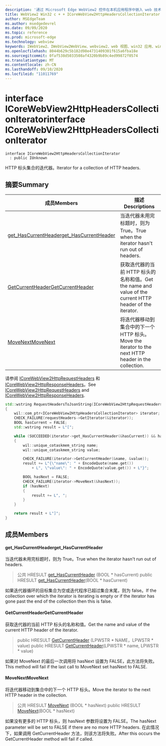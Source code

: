 ```yaml
---
description: '通过 Microsoft Edge WebView2 控件在本机应用程序中嵌入 web 技术 (HTML、CSS 和 JavaScript) '
title: WebView2 Win32 c + + ICoreWebView2HttpHeadersCollectionIterator
author: MSEdgeTeam
ms.author: msedgedevrel
ms.date: 09/09/2020
ms.topic: reference
ms.prod: microsoft-edge
ms.technology: webview
keywords: IWebView2、IWebView2WebView、webview2、web 视图、win32 应用、win32、edge、ICoreWebView2、ICoreWebView2Controller、浏览器控件、边缘 html、ICoreWebView2HttpHeadersCollectionIterator
ms.openlocfilehash: 8044b629c5b182d98e4731409301f615a6fba18e
ms.sourcegitcommit: 0faf538d5033508af4320b9b89c4ed99872f0574
ms.translationtype: MT
ms.contentlocale: zh-CN
ms.lasthandoff: 09/10/2020
ms.locfileid: "11011769"
---
```

# <span data-ttu-id="794cb-104">interface ICoreWebView2HttpHeadersCollectionIterator</span><span class="sxs-lookup"><span data-stu-id="794cb-104">interface ICoreWebView2HttpHeadersCollectionIterator</span></span> 

```
interface ICoreWebView2HttpHeadersCollectionIterator
  : public IUnknown
```

<span data-ttu-id="794cb-105">HTTP 标头集合的迭代器。</span><span class="sxs-lookup"><span data-stu-id="794cb-105">Iterator for a collection of HTTP headers.</span></span>

## <span data-ttu-id="794cb-106">摘要</span><span class="sxs-lookup"><span data-stu-id="794cb-106">Summary</span></span>

 <span data-ttu-id="794cb-107">成员</span><span class="sxs-lookup"><span data-stu-id="794cb-107">Members</span></span>                        | <span data-ttu-id="794cb-108">描述</span><span class="sxs-lookup"><span data-stu-id="794cb-108">Descriptions</span></span>
--------------------------------|---------------------------------------------
[<span data-ttu-id="794cb-109">get_HasCurrentHeader</span><span class="sxs-lookup"><span data-stu-id="794cb-109">get_HasCurrentHeader</span></span>](#get_hascurrentheader) | <span data-ttu-id="794cb-110">当迭代器未用完标题时，则为 True。</span><span class="sxs-lookup"><span data-stu-id="794cb-110">True when the iterator hasn't run out of headers.</span></span>
[<span data-ttu-id="794cb-111">GetCurrentHeader</span><span class="sxs-lookup"><span data-stu-id="794cb-111">GetCurrentHeader</span></span>](#getcurrentheader) | <span data-ttu-id="794cb-112">获取迭代器的当前 HTTP 标头的名称和值。</span><span class="sxs-lookup"><span data-stu-id="794cb-112">Get the name and value of the current HTTP header of the iterator.</span></span>
[<span data-ttu-id="794cb-113">MoveNext</span><span class="sxs-lookup"><span data-stu-id="794cb-113">MoveNext</span></span>](#movenext) | <span data-ttu-id="794cb-114">将迭代器移动到集合中的下一个 HTTP 标头。</span><span class="sxs-lookup"><span data-stu-id="794cb-114">Move the iterator to the next HTTP header in the collection.</span></span>

<span data-ttu-id="794cb-115">请参阅 [ICoreWebView2HttpRequestHeaders](icorewebview2httprequestheaders.md) 和 [ICoreWebView2HttpResponseHeaders](icorewebview2httpresponseheaders.md)。</span><span class="sxs-lookup"><span data-stu-id="794cb-115">See [ICoreWebView2HttpRequestHeaders](icorewebview2httprequestheaders.md) and [ICoreWebView2HttpResponseHeaders](icorewebview2httpresponseheaders.md).</span></span>

```cpp
std::wstring RequestHeadersToJsonString(ICoreWebView2HttpRequestHeaders* requestHeaders)
{
    wil::com_ptr<ICoreWebView2HttpHeadersCollectionIterator> iterator;
    CHECK_FAILURE(requestHeaders->GetIterator(&iterator));
    BOOL hasCurrent = FALSE;
    std::wstring result = L"[";

    while (SUCCEEDED(iterator->get_HasCurrentHeader(&hasCurrent)) && hasCurrent)
    {
        wil::unique_cotaskmem_string name;
        wil::unique_cotaskmem_string value;

        CHECK_FAILURE(iterator->GetCurrentHeader(&name, &value));
        result += L"{\"name\": " + EncodeQuote(name.get())
            + L", \"value\": " + EncodeQuote(value.get()) + L"}";

        BOOL hasNext = FALSE;
        CHECK_FAILURE(iterator->MoveNext(&hasNext));
        if (hasNext)
        {
            result += L", ";
        }
    }

    return result + L"]";
}
```

## <span data-ttu-id="794cb-116">成员</span><span class="sxs-lookup"><span data-stu-id="794cb-116">Members</span></span>

#### <span data-ttu-id="794cb-117">get_HasCurrentHeader</span><span class="sxs-lookup"><span data-stu-id="794cb-117">get_HasCurrentHeader</span></span> 

<span data-ttu-id="794cb-118">当迭代器未用完标题时，则为 True。</span><span class="sxs-lookup"><span data-stu-id="794cb-118">True when the iterator hasn't run out of headers.</span></span>

> <span data-ttu-id="794cb-119">公共 HRESULT [get_HasCurrentHeader](#get_hascurrentheader) (BOOL \* hasCurrent) </span><span class="sxs-lookup"><span data-stu-id="794cb-119">public HRESULT [get_HasCurrentHeader](#get_hascurrentheader)(BOOL \* hasCurrent)</span></span>

<span data-ttu-id="794cb-120">如果迭代器循环的目标集合为空或迭代程序已超过集合末尾，则为 false。</span><span class="sxs-lookup"><span data-stu-id="794cb-120">If the collection over which the iterator is iterating is empty or if the iterator has gone past the end of the collection then this is false.</span></span>

#### <span data-ttu-id="794cb-121">GetCurrentHeader</span><span class="sxs-lookup"><span data-stu-id="794cb-121">GetCurrentHeader</span></span> 

<span data-ttu-id="794cb-122">获取迭代器的当前 HTTP 标头的名称和值。</span><span class="sxs-lookup"><span data-stu-id="794cb-122">Get the name and value of the current HTTP header of the iterator.</span></span>

> <span data-ttu-id="794cb-123">public HRESULT [GetCurrentHeader](#getcurrentheader) (LPWSTR \* NAME，LPWSTR \* value) </span><span class="sxs-lookup"><span data-stu-id="794cb-123">public HRESULT [GetCurrentHeader](#getcurrentheader)(LPWSTR \* name, LPWSTR \* value)</span></span>

<span data-ttu-id="794cb-124">如果对 MoveNext 的最后一次调用将 hasNext 设置为 FALSE，此方法将失败。</span><span class="sxs-lookup"><span data-stu-id="794cb-124">This method will fail if the last call to MoveNext set hasNext to FALSE.</span></span>

#### <span data-ttu-id="794cb-125">MoveNext</span><span class="sxs-lookup"><span data-stu-id="794cb-125">MoveNext</span></span> 

<span data-ttu-id="794cb-126">将迭代器移动到集合中的下一个 HTTP 标头。</span><span class="sxs-lookup"><span data-stu-id="794cb-126">Move the iterator to the next HTTP header in the collection.</span></span>

> <span data-ttu-id="794cb-127">公共 HRESULT [MoveNext](#movenext) (BOOL \* hasNext) </span><span class="sxs-lookup"><span data-stu-id="794cb-127">public HRESULT [MoveNext](#movenext)(BOOL \* hasNext)</span></span>

<span data-ttu-id="794cb-128">如果没有更多的 HTTP 标头，则 hasNext 参数将设置为 FALSE。</span><span class="sxs-lookup"><span data-stu-id="794cb-128">The hasNext parameter will be set to FALSE if there are no more HTTP headers.</span></span> <span data-ttu-id="794cb-129">在此情况下，如果调用 GetCurrentHeader 方法，则该方法将失败。</span><span class="sxs-lookup"><span data-stu-id="794cb-129">After this occurs the GetCurrentHeader method will fail if called.</span></span>

